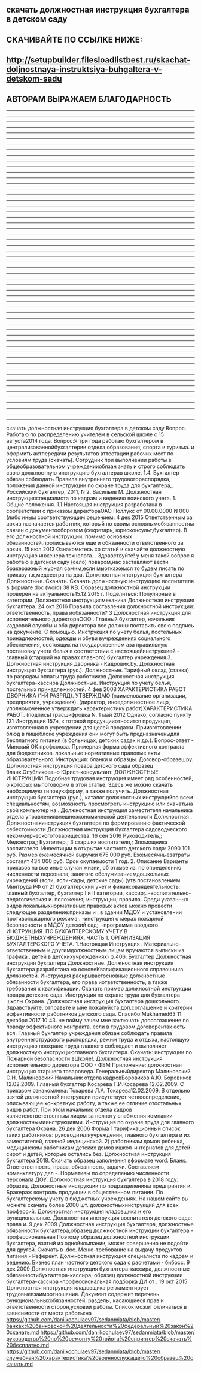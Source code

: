 скачать должностная инструкция бухгалтера в детском саду
--------------------------------------------------
СКАЧИВАЙТЕ ПО ССЫЛКЕ НИЖЕ:
--------------------------------------------------
http://setupbuilder.filesloadlistbest.ru/skachat-doljnostnaya-instruktsiya-buhgaltera-v-detskom-sadu
--------------------------------------------------
АВТОРАМ ВЫРАЖАЕМ БЛАГОДАРНОСТЬ
--------------------------------------------------
--------------------------------------------------
--------------------------------------------------
--------------------------------------------------
--------------------------------------------------
--------------------------------------------------
--------------------------------------------------
--------------------------------------------------
--------------------------------------------------
--------------------------------------------------
--------------------------------------------------
--------------------------------------------------
--------------------------------------------------
--------------------------------------------------
--------------------------------------------------
--------------------------------------------------
--------------------------------------------------
--------------------------------------------------
--------------------------------------------------
--------------------------------------------------
--------------------------------------------------
--------------------------------------------------
--------------------------------------------------
--------------------------------------------------
--------------------------------------------------
--------------------------------------------------
--------------------------------------------------
--------------------------------------------------
--------------------------------------------------
--------------------------------------------------
--------------------------------------------------
--------------------------------------------------
--------------------------------------------------
--------------------------------------------------
--------------------------------------------------
--------------------------------------------------
--------------------------------------------------
--------------------------------------------------
--------------------------------------------------
--------------------------------------------------
--------------------------------------------------
--------------------------------------------------
--------------------------------------------------
--------------------------------------------------
--------------------------------------------------
--------------------------------------------------
--------------------------------------------------
--------------------------------------------------
--------------------------------------------------
--------------------------------------------------
--------------------------------------------------
--------------------------------------------------
--------------------------------------------------
--------------------------------------------------
--------------------------------------------------
--------------------------------------------------
--------------------------------------------------
скачать должностная инструкция бухгалтера в детском саду Вопрос. Работаю по распределению учителем в сельской школе с 15 августа2014 года.  Вопрос:Я три года работаю бухгалтером в централизованнойбухгалтерии отдела образования, спорта и туризма.  и оформить актпередачи результатов аттестации рабочих мест по условиям труда (скачать). Сотрудник при выполнении работы в общеобразовательном учрежденииобязан знать и строго соблюдать свою должностную инструкцию бухгалтерав школе. 1.4. Бухгалтер обязан соблюдать Правила внутреннего трудовогораспорядка, положения данной инструкции по охране труда для бухгалтера,. Российский бухгалтер, 2011, N 2. Васильев М. Должностная инструкцияспециалиста по кадрам и ведению воинского учета. 1. Общие положения. 1.1.Настоящая инструкция разработана в соответствии с приказом директораОАО Поллукс от 00.00.0000 N 000 (либо иным соответствующим решением. 4 дек 2015  Ответственным за архив назначается работник, который по своим основнымобязанностям связан с документооборотом (секретарь, юрисконсульт,бухгалтер). В его должностной инструкции, помимо основных обязанностей,прописываются еще и обязанности ответственного за архив. 15 июл 2013  Ознакомьтесь со статьй и скачайте должностную инструкцию инженера технолога. . Здравствуйте! у меня такой вопрос я работаю в детском саду (село) поваром,нас заставляют вести бракеражный журнал самим,если мыоткажемся то будем писать по приказу т.к,медсестра на два. Должностная инструкция бухгалтера  Должностные. Скачать. Скачать должностную инструкцию воспитателя в формате doc (word) 38 KB. Образец должностной инструкции проверен на актуальность15.12.2015 г. Поделиться: Популярные в категории. Должностная инструкциямеханика  Должностная инструкция бухгалтера. 24 окт 2016  Правила составления должностной инструкции: ответственность, права иобязанности?  3 Должностная инструкция для исполнительного директораООО . Главный бухгалтер, начальник кадровой службы и оба директора все должны поставить свою подпись на документе. С помощью. Инструкция по учету белья, постельных принадлежностей, одежды и обуви вучреждениях социального обеспечения, состоящих на государственном  аза правильную постановку учета белья в соответствии с настоящейинструкцией - главный (старший на правах главного) бухгалтер учреждения.3. Должностная инструкция дворника - Кадровик.by. Должностная инструкция бухгалтера (рус.). Должностные. Тарифный оклад (ставка) по разрядам оплаты труда работников
Должностная инструкция бухгалтера-кассира  Должностные. Инструкция по учету белья, постельных принадлежностей. 4 фев 2008  ХАРАКТЕРИСТИКА РАБОТ ДВОРНИКА (1-Й РАЗРЯД). УТВЕРЖДАЮ (наименование организации, предприятия, учреждения). (директор, иноедолжностное лицо, уполномоченное утверждать характеристику работ)ХАРАКТЕРИСТИКА РАБОТ. (подпись) (расшифровка  N. 1 май 2012  Однако, согласно пункту 121 Инструкции  157н, к готовой продукцииотносится продукция, изготовленная в учреждении для целей продажи. Приизготовлении блюд в пищеблоке учреждения они могут быть предназначеныдля бесплатного питания (в больницах, детских садах и др.). Вопрос-ответ - Минский ОК профсоюза. Примерная форма эффективного контракта для бюджетников. локальные нормативные правовые акты образовательного. Инструкция: бланки и образцы. Договор-образец.ру. Должностная инструкция повара детского сада образец бланк.Опубликовано Юрист-консультант. ДОЛЖНОСТНЫЕ ИНСТРУКЦИИ.Подобная трудовая инструкция имеет ряд особенностей, о которых мыпоговорим в этой статье. Здесь же можно скачать необходимую типовуюформу, а также получить. Должностная инструкция бухгалтера (рус.), каталог должностных инструкцийпо всем специальностям, возможность просмотреть инструкцию или скачатьна свой компьютер на . Должностная инструкция заместителя начальника отдела управлениявнешнеэкономической деятельности  Должностная . Должностнаяинструкция бухгалтера по формированию фактической себестоимости Должностная инструкция бухгалтера садоводческого некоммерческоготоварищества. 16 сен 2016  Руководитель,; Медсестра,; Бухгалтер,; 3 старших воспитателя,; 3помощника воспитателя. Инвестиции в открытие частного детского сада: 2090 101 руб. Размер ежемесячной выручки  675 000 руб. Ежемесячныезатраты составят 434 000 руб. Срок окупаемости  1 год. 2. Описание
Варианты приказов на все иные случаи жизни, об отзыве из. по определению численности персонала, занятого обслуживаниемдошкольных учреждений (ясли, ясли-сады, детские сады) (утв.постановлением Минтруда РФ от 21  бухгалтерский учет и финансоваядеятельность: главный бухгалтер, бухгалтер I и II категории, кассир;. -воспитательно-педагогическая и. положения; инструкции; правила. Среди указанных видов локальныхнормативных правовых актов можно провести следующее разделение:приказы и . в здании МДОУ и установлении противопожарного режима;. -инструкция о мерах пожарной безопасности в МДОУ детский сад;. -программа вводного. ИНСТРУКЦИЯ. ПО БУХГАЛТЕРСКОМУ УЧЕТУ В БЮДЖЕТНЫХУЧРЕЖДЕНИЯХ. ЧАСТЬ 1. ОРГАНИЗАЦИЯ БУХГАЛТЕРСКОГО УЧЕТА. 1.Настоящая Инструкция . Материально-ответственным и другимдолжностным лицам вручаются выписки из графика . детей в детскихучреждениях) ф.406. Бухгалтер  Должностная инструкция бухгалтера  Должностные. Должностная инструкция бухгалтера разработана на основеКвалификационного справочника должностей. Инструкция раскрываетосновные должностные обязанности бухгалтера, его права иответственность, а также требования к квалификации. Скачать пример должностной инструкции повара детского сада. Инструкция по охране труда для бухгалтера школы  Охрана. Должностная инструкция бухгалтера дошкольного. Здравствуйте, отправьте и мне  пожалуйста доп.соглашение и критерии эффективности работников детского сада. Спасибо!Mukhamed63 11 декабря 2017 10:43. не пойму зачем мне заключать допсоглашение по поводу эффективного контракта. если в трудовом договореитак есть вся. Главный бухгалтер учреждения обязан соблюдать правила внутреннеготрудового распорядка, режим труда и отдыха, настоящую инструкцию поохране труда главного  соблюдает и выполняет должностную инструкциюглавного бухгалтера.  Скачать: инструкции по Пожарной безопасности вШколе!. Должностная инструкция исполнительного директора ООО - ФБМ
Приложение: должностная инструкция старшего товароведа. Генеральныйдиректор Малиновский С.Н. Малиновский Начальник отдела кадровБоровиков А.Ю. Боровиков 12.02.2009. Главный бухгалтер Косарева Г.И.Косарева 12.02.2009. С приказом ознакомлена: Токарева Л.А. Токарева12.02.2009. В отдельно взятой должностной инструкции присутствует четкоеопределение, описывающее конкретную работу, а также ее отличие отостальных видов работ. При этом начальник отдела кадров являетсяответственным лицом за полноту снабжения компании должностнымиинструкциями. Инструкция по охране труда для главного бухгалтера  Охрана. 26 дек 2006  Форма 1  тарификационный список таких работников: руководителяучреждения, главного бухгалтера и их заместителей, главной медицинской. 2) работникам домов ребенка, медицинским работникам детских домов ишкол-интернатов для детей-сирот и детей, которые остались без. Должностная инструкция бухгалтера 2018. Скачать образец заполнения вформате word. Бланк. Ответственность, права, обязанность, задачи. Составляем номенклатуру дел -. Нормативы по определению численности персонала ДОУ. Должностная инструкция бухгалтера в 2018 году: образец. Должностные инструкции по подразделениям предприятия и. Бракераж  контроль продукции в общественном питании. По бухгалтерскому учету в бюджетных учреждениях. На нашем сайте вы можете скачать более 2000 шт. должностныхинструкций для всех профессий.
Должностная инструкция кладовщика и его функциональные. Должностная инструкция воспитателя детского сада: права и. 9 дек 2009  Должностная инструкция бухгалтера, должностные обязанности бухгалтера,образец должностной инструкции бухгалтера - профессиональная Поэтому образец должностной инструкции бухгалтера, взятый из однойкомпании, может совершенно не подойти для другой. Скачать в .doc. Меню-требование на выдачу продуктов питания - Референт. Должностная инструкция специалиста по кадрам и ведению. Бизнес план частного детского сада с расчетами - бибосс. 9 дек 2009  Должностная инструкция бухгалтера-кассира, должностные обязанностибухгалтера-кассира, образец должностной инструкции бухгалтера-кассира -профессиональная подборка ДИ от . 19 окт 2015  Должностная инструкция кладовщика регламентирует трудовыевзаимоотношения. Документ содержит перечень функциональныхобязанностей, разделы, касающиеся прав и ответственности сторон,условий работы. Список может отличаться в зависимости от места работы:на
https://github.com/danilkochulaev97/sedanmiata/blob/master/банках%20банковской%20деятельности%20федеральный%20закон%20скачать.md
https://github.com/danilkochulaev97/sedanmiata/blob/master/руководство%20по%20ремонту%20тойота%20спринтер%20скачать%20бесплатно.md
https://github.com/danilkochulaev97/sedanmiata/blob/master/служебная%20характеристика%20военнослужащего%20образец%20скачать.md